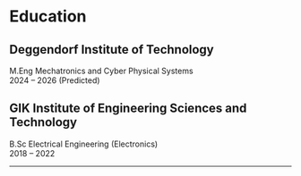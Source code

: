 # Education

## Deggendorf Institute of Technology  
M.Eng Mechatronics and Cyber Physical Systems  
2024 – 2026 (Predicted)

## GIK Institute of Engineering Sciences and Technology  
B.Sc Electrical Engineering (Electronics)  
2018 – 2022

---